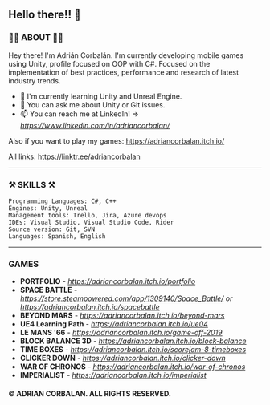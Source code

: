 ## Hello there!! 🤗

### 🐱‍🏍 ABOUT 🐱‍🏍

Hey there! I'm Adrián Corbalán. I'm currently developing mobile games using Unity, profile focused on OOP with C#. Focused on the implementation of best practices, performance and research of latest industry trends.

- 🌱 I'm currently learning Unity and Unreal Engine.
- 🤔 You can ask me about Unity or Git issues.
- 📫 You can reach me at LinkedIn! => *https://www.linkedin.com/in/adriancorbalan/*

Also if you want to play my games: https://adriancorbalan.itch.io/

All links: https://linktr.ee/adriancorbalan

---
	
### ⚒ SKILLS ⚒

	Programming Languages: C#, C++
	Engines: Unity, Unreal
	Management tools: Trello, Jira, Azure devops
	IDEs: Visual Studio, Visual Studio Code, Rider
	Source version: Git, SVN
	Languages: Spanish, English

---

### GAMES

- **PORTFOLIO** - *https://adriancorbalan.itch.io/portfolio*
- **SPACE BATTLE** - *https://store.steampowered.com/app/1309140/Space_Battle/ or https://adriancorbalan.itch.io/spacebattle*
- **BEYOND MARS** - *https://adriancorbalan.itch.io/beyond-mars*
- **UE4 Learning Path** - *https://adriancorbalan.itch.io/ue04*
- **LE MANS '66** - *https://adriancorbalan.itch.io/game-off-2019*
- **BLOCK BALANCE 3D** - *https://adriancorbalan.itch.io/block-balance*
- **TIME BOXES** - *https://adriancorbalan.itch.io/scorejam-8-timeboxes*
- **CLICKER DOWN** - *https://adriancorbalan.itch.io/clicker-down*
- **WAR OF CHRONOS** - *https://adriancorbalan.itch.io/war-of-chronos*
- **IMPERIALIST** - *https://adriancorbalan.itch.io/imperialist*

#### © ADRIAN CORBALAN. ALL RIGHTS RESERVED.
